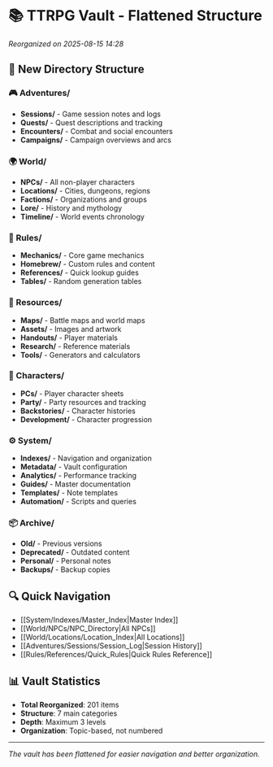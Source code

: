# 📚 TTRPG Vault - Flattened Structure

*Reorganized on 2025-08-15 14:28*

## 📁 New Directory Structure

### 🎮 Adventures/
- **Sessions/** - Game session notes and logs
- **Quests/** - Quest descriptions and tracking  
- **Encounters/** - Combat and social encounters
- **Campaigns/** - Campaign overviews and arcs

### 🌍 World/
- **NPCs/** - All non-player characters
- **Locations/** - Cities, dungeons, regions
- **Factions/** - Organizations and groups
- **Lore/** - History and mythology
- **Timeline/** - World events chronology

### 📖 Rules/
- **Mechanics/** - Core game mechanics
- **Homebrew/** - Custom rules and content
- **References/** - Quick lookup guides
- **Tables/** - Random generation tables

### 🎨 Resources/
- **Maps/** - Battle maps and world maps
- **Assets/** - Images and artwork
- **Handouts/** - Player materials
- **Research/** - Reference materials
- **Tools/** - Generators and calculators

### 👥 Characters/
- **PCs/** - Player character sheets
- **Party/** - Party resources and tracking
- **Backstories/** - Character histories
- **Development/** - Character progression

### ⚙️ System/
- **Indexes/** - Navigation and organization
- **Metadata/** - Vault configuration
- **Analytics/** - Performance tracking
- **Guides/** - Master documentation
- **Templates/** - Note templates
- **Automation/** - Scripts and queries

### 📦 Archive/
- **Old/** - Previous versions
- **Deprecated/** - Outdated content
- **Personal/** - Personal notes
- **Backups/** - Backup copies

## 🔍 Quick Navigation

- [[System/Indexes/Master_Index|Master Index]]
- [[World/NPCs/NPC_Directory|All NPCs]]
- [[World/Locations/Location_Index|All Locations]]
- [[Adventures/Sessions/Session_Log|Session History]]
- [[Rules/References/Quick_Rules|Quick Rules Reference]]

## 📊 Vault Statistics

- **Total Reorganized**: 201 items
- **Structure**: 7 main categories
- **Depth**: Maximum 3 levels
- **Organization**: Topic-based, not numbered

---
*The vault has been flattened for easier navigation and better organization.*
